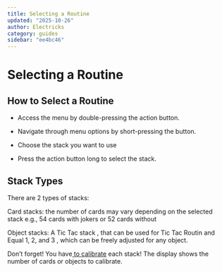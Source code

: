 ```yaml
---
title: Selecting a Routine
updated: "2025-10-26"
author: Electricks
category: guides
sidebar: "ee4bc46"
---
```


# Selecting a Routine

## How to Select a Routine

- Access the menu by double-pressing the action button.

- Navigate through menu options by short-pressing the button.

- Choose the stack you want to use

- Press the action button long to select the stack.

## Stack Types

There are 2 types of stacks:

Card stacks: the number of cards may vary depending on the selected stack e.g., 54 cards with jokers or 52 cards without

Object stacks: A Tic Tac stack , that can be used for Tic Tac Routin and Equal 1, 2, and 3 , which can be freely adjusted for any object.

Don’t forget! You have[ to calibrate](https://electricks.info/docs/soulmate/calibration/) each stack! The display shows the number of cards or objects to calibrate.